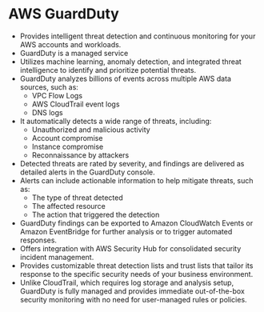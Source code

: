 
# AWS GuardDuty

- Provides intelligent threat detection and continuous monitoring for your AWS accounts and workloads.
- GuardDuty is a managed service
- Utilizes machine learning, anomaly detection, and integrated threat intelligence to identify and prioritize potential threats.
- GuardDuty analyzes billions of events across multiple AWS data sources, such as:
  - VPC Flow Logs
  - AWS CloudTrail event logs
  - DNS logs
- It automatically detects a wide range of threats, including:
  - Unauthorized and malicious activity
  - Account compromise
  - Instance compromise
  - Reconnaissance by attackers
- Detected threats are rated by severity, and findings are delivered as detailed alerts in the GuardDuty console.
- Alerts can include actionable information to help mitigate threats, such as:
  - The type of threat detected
  - The affected resource
  - The action that triggered the detection
- GuardDuty findings can be exported to Amazon CloudWatch Events or Amazon EventBridge for further analysis or to trigger automated responses.
- Offers integration with AWS Security Hub for consolidated security incident management.
- Provides customizable threat detection lists and trust lists that tailor its response to the specific security needs of your business environment.
- Unlike CloudTrail, which requires log storage and analysis setup, GuardDuty is fully managed and provides immediate out-of-the-box security monitoring with no need for user-managed rules or policies.

